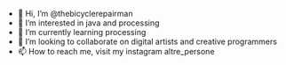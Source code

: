 - 👋 Hi, I’m @thebicyclerepairman
- 👀 I’m interested in java and processing 
- 🌱 I’m currently learning processing
- 💞️ I’m looking to collaborate on digital artists and creative programmers
- 📫 How to reach me, visit my instagram altre_persone

<!---
thebicyclerepairman/thebicyclerepairman is a ✨ special ✨ repository because its `README.md` (this file) appears on your GitHub profile.
You can click the Preview link to take a look at your changes.
--->
